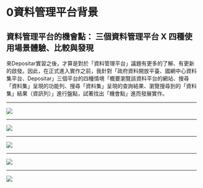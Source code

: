 # 0資料管理平台背景
## 資料管理平台的機會點： 三個資料管理平台 X 四種使用場景體驗、比較與發現


來Depositar實習之後，才算是對於「資料管理平台」議題有更多的了解、有更新的啟發。因此，在正式進入實作之前，我針對「政府資料開放平臺、國網中心資料集平台、Depositar」三個平台的四種情境「概要瀏覽該資料平台的網站、搜尋「資料集」呈現的功能列、搜尋「資料集」呈現的查詢結果、瀏覽搜尋到的「資料集」結果（資訊列）」進行盤點，試著找出「機會點」進而發展實作。

---

![](https://hackmd.io/_uploads/BkTWBlzT3.jpg)

---

![](https://hackmd.io/_uploads/rJzBOgMpn.jpg)

---

![](https://hackmd.io/_uploads/SkfrdxMpn.jpg)

---

![](https://hackmd.io/_uploads/SyGHugz6n.jpg)

---

![](https://hackmd.io/_uploads/SkeBulG63.jpg)
